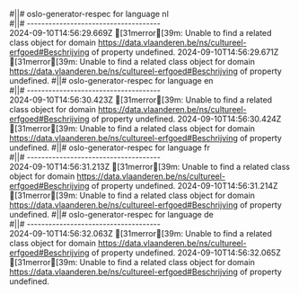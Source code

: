 #||# oslo-generator-respec for language nl  
#||# -------------------------------------  
2024-09-10T14:56:29.669Z [31merror[39m: Unable to find a related class object for domain https://data.vlaanderen.be/ns/cultureel-erfgoed#Beschrijving of property undefined.
2024-09-10T14:56:29.671Z [31merror[39m: Unable to find a related class object for domain https://data.vlaanderen.be/ns/cultureel-erfgoed#Beschrijving of property undefined.
#||# oslo-generator-respec for language en  
#||# -------------------------------------  
2024-09-10T14:56:30.423Z [31merror[39m: Unable to find a related class object for domain https://data.vlaanderen.be/ns/cultureel-erfgoed#Beschrijving of property undefined.
2024-09-10T14:56:30.424Z [31merror[39m: Unable to find a related class object for domain https://data.vlaanderen.be/ns/cultureel-erfgoed#Beschrijving of property undefined.
#||# oslo-generator-respec for language fr  
#||# -------------------------------------  
2024-09-10T14:56:31.213Z [31merror[39m: Unable to find a related class object for domain https://data.vlaanderen.be/ns/cultureel-erfgoed#Beschrijving of property undefined.
2024-09-10T14:56:31.214Z [31merror[39m: Unable to find a related class object for domain https://data.vlaanderen.be/ns/cultureel-erfgoed#Beschrijving of property undefined.
#||# oslo-generator-respec for language de  
#||# -------------------------------------  
2024-09-10T14:56:32.063Z [31merror[39m: Unable to find a related class object for domain https://data.vlaanderen.be/ns/cultureel-erfgoed#Beschrijving of property undefined.
2024-09-10T14:56:32.065Z [31merror[39m: Unable to find a related class object for domain https://data.vlaanderen.be/ns/cultureel-erfgoed#Beschrijving of property undefined.
